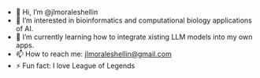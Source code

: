 - 👋 Hi, I’m @jlmoraleshellin
- 👀 I’m interested in bioinformatics and computational biology applications of AI.
- 🌱 I’m currently learning how to integrate xisting LLM models into my own apps.
- 📫 How to reach me: jlmoraleshellin@gmail.com
- ⚡ Fun fact: I love League of Legends

<!---
jlmoraleshellin/jlmoraleshellin is a ✨ special ✨ repository because its `README.md` (this file) appears on your GitHub profile.
You can click the Preview link to take a look at your changes.
--->
